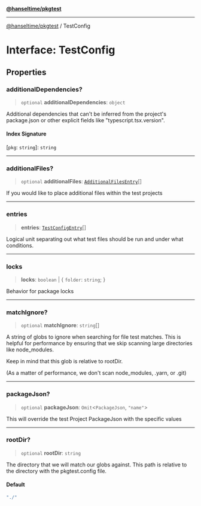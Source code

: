 [**@hanseltime/pkgtest**](../README.md)

***

[@hanseltime/pkgtest](../README.md) / TestConfig

# Interface: TestConfig

## Properties

### additionalDependencies?

> `optional` **additionalDependencies**: `object`

Additional dependencies that can't be inferred from the project's package.json
or other explicit fields like "typescript.tsx.version".

#### Index Signature

\[`pkg`: `string`\]: `string`

***

### additionalFiles?

> `optional` **additionalFiles**: [`AdditionalFilesEntry`](../type-aliases/AdditionalFilesEntry.md)[]

If you would like to place additional files within the test projects

***

### entries

> **entries**: [`TestConfigEntry`](TestConfigEntry.md)[]

Logical unit separating out what test files should be run and under what conditions.

***

### locks

> **locks**: `boolean` \| \{ `folder`: `string`; \}

Behavior for package locks

***

### matchIgnore?

> `optional` **matchIgnore**: `string`[]

A string of globs to ignore when searching for file test matches.  This is helpful for performance by ensuring that we skip scanning large
directories like node_modules.

Keep in mind that this glob is relative to rootDir.

(As a matter of performance, we don't scan node_modules, .yarn, or .git)

***

### packageJson?

> `optional` **packageJson**: `Omit`\<`PackageJson`, `"name"`\>

This will override the test Project PackageJson with the specific values

***

### rootDir?

> `optional` **rootDir**: `string`

The directory that we will match our globs against.  This path is relative to the directory with the pkgtest.config file.

#### Default

```ts
"./"
```
